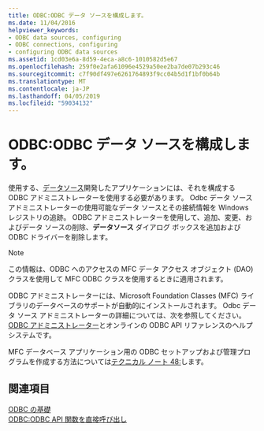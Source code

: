 ```yaml
---
title: ODBC:ODBC データ ソースを構成します。
ms.date: 11/04/2016
helpviewer_keywords:
- ODBC data sources, configuring
- ODBC connections, configuring
- configuring ODBC data sources
ms.assetid: 1cd03e6a-8d59-4eca-a8c6-1010582d5e67
ms.openlocfilehash: 259f0e2afa61096e4529a50ee2ba7de07b293c46
ms.sourcegitcommit: c7f90df497e6261764893f9cc04b5d1f1bf0b64b
ms.translationtype: MT
ms.contentlocale: ja-JP
ms.lasthandoff: 04/05/2019
ms.locfileid: "59034132"
---
```

# <a name="odbc-configuring-an-odbc-data-source"></a>ODBC:ODBC データ ソースを構成します。

使用する、[データソース](../../data/odbc/data-source-odbc.md)開発したアプリケーションには、それを構成する ODBC アドミニストレーターを使用する必要があります。 Odbc データ ソース アドミニストレーターの使用可能なデータ ソースとその接続情報を Windows レジストリの追跡。 ODBC アドミニストレーターを使用して、追加、変更、およびデータ ソースの削除、**データソース** ダイアログ ボックスを追加および ODBC ドライバーを削除します。

> [!NOTE]
>  この情報は、ODBC へのアクセスの MFC データ アクセス オブジェクト (DAO) クラスを使用して MFC ODBC クラスを使用するときに適用されます。

ODBC アドミニストレーターには、Microsoft Foundation Classes (MFC) ライブラリのデータベースのサポートが自動的にインストールされます。 Odbc データ ソース アドミニストレーターの詳細については、次を参照してください。 [ODBC アドミニストレーター](../../data/odbc/odbc-administrator.md)とオンラインの ODBC API リファレンスのヘルプ システムです。

MFC データベース アプリケーション用の ODBC セットアップおよび管理プログラムを作成する方法については[テクニカル ノート 48:](../../mfc/tn048-writing-odbc-setup-and-administration-programs.md)します。

## <a name="see-also"></a>関連項目

[ODBC の基礎](../../data/odbc/odbc-basics.md)<br/>
[ODBC:ODBC API 関数を直接呼び出し](../../data/odbc/odbc-calling-odbc-api-functions-directly.md)
